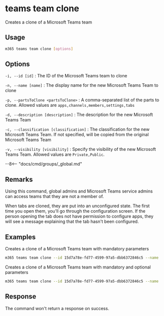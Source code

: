 # teams team clone

Creates a clone of a Microsoft Teams team

## Usage

```sh
m365 teams team clone [options]
```

## Options

`-i, --id [id]`
: The ID of the Microsoft Teams team to clone

`-n, --name [name]`
: The display name for the new Microsoft Teams Team to clone

`-p, --partsToClone <partsToClone>`
: A comma-separated list of the parts to clone. Allowed values are `apps,channels,members,settings,tabs`

`-d, --description [description]`
: The description for the new Microsoft Teams Team

`-c, --classification [classification]`
: The classification for the new Microsoft Teams Team. If not specified, will be copied from the original Microsoft Teams Team

`-v, --visibility [visibility]`
: Specify the visibility of the new Microsoft Teams Team. Allowed values are `Private,Public`.

--8<-- "docs/cmd/groups/_global.md"

## Remarks

Using this command, global admins and Microsoft Teams service admins can access teams that they are not a member of.

When tabs are cloned, they are put into an unconfigured state. The first time you open them, you'll go through the configuration screen. If the person opening the tab does not have permission to configure apps, they will see a message explaining that the tab hasn't been configured.

## Examples

Creates a clone of a Microsoft Teams team with mandatory parameters

```sh
m365 teams team clone --id 15d7a78e-fd77-4599-97a5-dbb6372846c5 --name "Library Assist" --partsToClone "apps,tabs,settings,channels,members"
```

Creates a clone of a Microsoft Teams team with mandatory and optional parameters

```sh
m365 teams team clone --id 15d7a78e-fd77-4599-97a5-dbb6372846c5 --name "Library Assist" --partsToClone "apps,tabs,settings,channels,members" --description "Self help community for library" --classification "Library" --visibility "public"
```

## Response

The command won't return a response on success.
